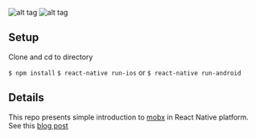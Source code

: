 
![alt tag](https://github.com/madhu314/react-native-intro-mobx/blob/master/screenshots/android-mobx-preview.gif)
![alt tag](https://github.com/madhu314/react-native-intro-mobx/blob/master/screenshots/ios-mobx-preview.gif)

## Setup
Clone and cd to directory

`$ npm install`
`$ react-native run-ios` or `$ react-native run-android`

## Details
This repo presents simple introduction to [mobx](https://github.com/mobxjs/mobx) in React Native platform. See this [blog post](https://blog.uncommon.is/a-simple-introduction-to-state-management-with-mobx-in-react-native-ed749aa2b5d7)

  
